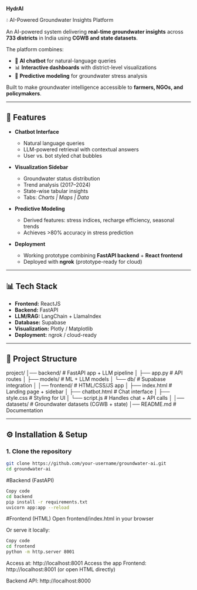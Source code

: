 **HydrAI**

💧 AI-Powered Groundwater Insights Platform

An AI-powered system delivering **real-time groundwater insights** across **733 districts** in India using **CGWB and state datasets**.  

The platform combines:
- 🧠 **AI chatbot** for natural-language queries  
- 📊 **Interactive dashboards** with district-level visualizations  
- 🔮 **Predictive modeling** for groundwater stress analysis  

Built to make groundwater intelligence accessible to **farmers, NGOs, and policymakers**.

---

## 🚀 Features

- **Chatbot Interface**
  - Natural language queries
  - LLM-powered retrieval with contextual answers
  - User vs. bot styled chat bubbles

- **Visualization Sidebar**
  - Groundwater status distribution
  - Trend analysis (2017–2024)
  - State-wise tabular insights
  - Tabs: *Charts | Maps | Data*

- **Predictive Modeling**
  - Derived features: stress indices, recharge efficiency, seasonal trends
  - Achieves >80% accuracy in stress prediction

- **Deployment**
  - Working prototype combining **FastAPI backend** + **React frontend**
  - Deployed with **ngrok** (prototype-ready for cloud)

---

## 📊 Tech Stack

- **Frontend:** ReactJS  
- **Backend:** FastAPI  
- **LLM/RAG:** LangChain + LlamaIndex  
- **Database:** Supabase  
- **Visualization:** Plotly / Matplotlib  
- **Deployment:** ngrok / cloud-ready  

---

## 📂 Project Structure
project/
│── backend/ # FastAPI app + LLM pipeline
│ ├── app.py # API routes
│ ├── models/ # ML + LLM models
│ └── db/ # Supabase integration
│
│── frontend/ # HTML/CSS/JS app
│ ├── index.html # Landing page + sidebar
│ ├── chatbot.html # Chat interface
│ ├── style.css # Styling for UI
│ └── script.js # Handles chat + API calls
│
│── datasets/ # Groundwater datasets (CGWB + state)
│── README.md # Documentation

---

## ⚙️ Installation & Setup

### 1. Clone the repository
```bash
git clone https://github.com/your-username/groundwater-ai.git
cd groundwater-ai
```
#Backend (FastAPI)
```bash
Copy code
cd backend
pip install -r requirements.txt
uvicorn app:app --reload
```
#Frontend (HTML)
Open frontend/index.html in your browser

Or serve it locally:

```bash
Copy code
cd frontend
python -m http.server 8001
```
Access at: http://localhost:8001
Access the app
Frontend: http://localhost:8001 (or open HTML directly)

Backend API: http://localhost:8000

